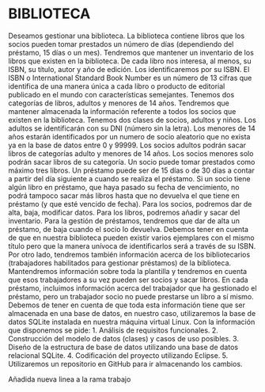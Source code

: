 # BIBLIOTECA
Deseamos gestionar una biblioteca.
La biblioteca contiene libros que los socios pueden tomar prestados un número de días (dependiendo del préstamo, 15 días o un mes). 
Tendremos que mantener un inventario de los libros que existen en la biblioteca. De cada libro nos interesa, al menos, su ISBN, su 
título, autor y año de edición. Los identificaremos por su ISBN. El ISBN o International Standard Book Number es un número de 13 cifras 
que identifica de una manera única a cada libro o producto de editorial publicado en el mundo con características semejantes.
Tenemos dos categorías de libros, adultos y menores de 14 años. Tendremos que mantener almacenada la información referente a todos los 
socios que existen en la biblioteca. Tenemos dos clases de socios, adultos y niños. Los adultos se identificarán con su DNI (número sin 
la letra). Los menores de 14 años estarán identificados por un numero de socio aleatorio que no exista ya en la base de datos entre 0 y 
99999. Los socios adultos podrán sacar libros de categorías adulto y menores de 14 años. Los socios menores solo podrán sacar libros de 
su categoría.
Un socio puede tomar prestados como máximo tres libros. Un préstamo puede ser de 15 días o de 30 días a contar a partir del día siguiente 
a cuando se realiza el préstamo. Si un socio tiene algún libro en préstamo, que haya pasado su fecha de vencimiento, no podrá tampoco sacar 
más libros hasta que no devuelva el que tiene en préstamo (y que esté vencido de fecha).
Para los socios, podremos dar de alta, baja, modificar datos. Para los libros, podremos añadir y sacar del inventario. Para la gestión de 
préstamos, tendremos que dar de alta un préstamo, de baja cuando el socio lo devuelva. Debemos tener en cuenta de que en nuestra biblioteca 
pueden existir varios ejemplares con el mismo título pero que la manera unívoca de identificarlos será a través de su ISBN.
Por otro lado, tendremos también información acerca de los bibliotecarios (trabajadores habilitados para gestionar préstamos) de la biblioteca.
Mantendremos información sobre toda la plantilla y tendremos en cuenta que esos trabajadores a su vez pueden ser socios y sacar libros. En cada
préstamo, incluimos información acerca del trabajador que ha gestionado el préstamo, pero un trabajador socio no puede prestarse un libro a sí 
mismo.
Debemos de tener en cuenta de que toda esta información tiene que ser almacenada en una base de datos, en nuestro caso, utilizaremos la base 
de datos SQLite instalada en nuestra máquina virtual Linux.
Con la información que disponemos se pide:
	1. Análisis de requisitos funcionales.
	2. Construcción del modelo de datos (clases) y casos de uso posibles.
	3. Diseño de la estructura de base de datos utilizando una base de datos relacional SQLite.
	4. Codificación del proyecto utilizando Eclipse.
	5. Utilizaremos un repositorio en GitHub para ir almacenando los cambios.

Añadida nueva linea a la rama trabajo
